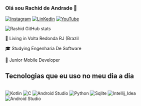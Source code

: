 ### Olá sou Rachid de Andrade  👋

[![Instagram](https://img.shields.io/badge/Instagram-E4405F?style=for-the-badge&logo=instagram&logoColor=white)](https://www.instagram.com/rashid.guitar/)
[![LinKedin](https://img.shields.io/badge/LinkedIn-0077B5?style=for-the-badge&logo=linkedin&logoColor=white)](https://www.linkedin.com/in/rachid-de-andrade-coutinho-41509b266/)
[![YouTube](https://img.shields.io/badge/YouTube-FF0000?style=for-the-badge&logo=youtube&logoColor=white)](https://www.youtube.com/@rachidandrade7733)

![Rashid GitHub stats](https://github-readme-stats.vercel.app/api?username=RachidDevAndroid&show_icons=true&theme=onedark)

 📍   Living in Volta Redonda RJ (Brazil

 🎓   Studying Engenharia De Software

 📘  Junior Mobile Developer


## Tecnologias que eu uso no meu dia a dia

<div style="display: inline_black"><br>
<img aling="center" alt="Kotlin" src="https://img.shields.io/badge/Kotlin-0095D5?&style=for-the-badge&logo=kotlin&logoColor=white">
<img aling="center" alt="C" src="https://img.shields.io/badge/C-00599C?style=for-the-badge&logo=c&logoColor=white">
<img aling="center" alt="Android Studio" src="https://img.shields.io/badge/FireBase-FE7A16?style=for-the-badge&logo=&logoColor=white">
<img aling="center" alt="Python" src="https://img.shields.io/badge/Python-14354C?style=for-the-badge&logo=python&logoColor=white">
<img aling="center" alt="Sqlite" src="https://img.shields.io/badge/SQLite-07405E?style=for-the-badge&logo=sqlite&logoColor=white">
<img aling="center" alt="Intellij_Idea" src="https://img.shields.io/badge/IntelliJ_IDEA-000000.svg?style=for-the-badge&logo=intellij-idea&logoColor=white">
<img aling="center" alt="Android Studio" src="https://img.shields.io/badge/Android_Studio-3DDC8?style=for-the-badge&logo=android-studio&logoColor=white">

</div>
